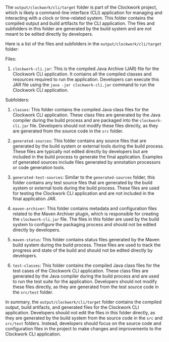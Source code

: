 The `output/clockwork/cli/target` folder is part of the Clockwork project, which is likely a command-line interface (CLI) application for managing and interacting with a clock or time-related system. This folder contains the compiled output and build artifacts for the CLI application. The files and subfolders in this folder are generated by the build system and are not meant to be edited directly by developers.

Here is a list of the files and subfolders in the `output/clockwork/cli/target` folder:

Files:
1. `clockwork-cli.jar`: This is the compiled Java Archive (JAR) file for the Clockwork CLI application. It contains all the compiled classes and resources required to run the application. Developers can execute this JAR file using the `java -jar clockwork-cli.jar` command to run the Clockwork CLI application.

Subfolders:
1. `classes`: This folder contains the compiled Java class files for the Clockwork CLI application. These class files are generated by the Java compiler during the build process and are packaged into the `clockwork-cli.jar` file. Developers should not modify these files directly, as they are generated from the source code in the `src` folder.

2. `generated-sources`: This folder contains any source files that are generated by the build system or external tools during the build process. These files are typically not edited directly by developers but are included in the build process to generate the final application. Examples of generated sources include files generated by annotation processors or code generation tools.

3. `generated-test-sources`: Similar to the `generated-sources` folder, this folder contains any test source files that are generated by the build system or external tools during the build process. These files are used for testing the Clockwork CLI application and are not included in the final application JAR.

4. `maven-archiver`: This folder contains metadata and configuration files related to the Maven Archiver plugin, which is responsible for creating the `clockwork-cli.jar` file. The files in this folder are used by the build system to configure the packaging process and should not be edited directly by developers.

5. `maven-status`: This folder contains status files generated by the Maven build system during the build process. These files are used to track the progress and state of the build and should not be edited directly by developers.

6. `test-classes`: This folder contains the compiled Java class files for the test cases of the Clockwork CLI application. These class files are generated by the Java compiler during the build process and are used to run the test suite for the application. Developers should not modify these files directly, as they are generated from the test source code in the `src/test` folder.

In summary, the `output/clockwork/cli/target` folder contains the compiled output, build artifacts, and generated files for the Clockwork CLI application. Developers should not edit the files in this folder directly, as they are generated by the build system from the source code in the `src` and `src/test` folders. Instead, developers should focus on the source code and configuration files in the project to make changes and improvements to the Clockwork CLI application.

    